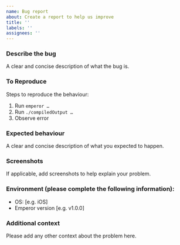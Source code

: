 ```yaml
---
name: Bug report
about: Create a report to help us improve
title: ''
labels: ''
assignees: ''
---
```


### Describe the bug

A clear and concise description of what the bug is.

### To Reproduce

Steps to reproduce the behaviour:

1. Run `emperor …`
2. Run `./compiledOutput …`
3. Observe error

### Expected behaviour

A clear and concise description of what you expected to happen.

### Screenshots

If applicable, add screenshots to help explain your problem.

### Environment (please complete the following information):

- OS: [e.g. iOS]
- Emperor version [e.g. v1.0.0]

### Additional context

Please add any other context about the problem here.
